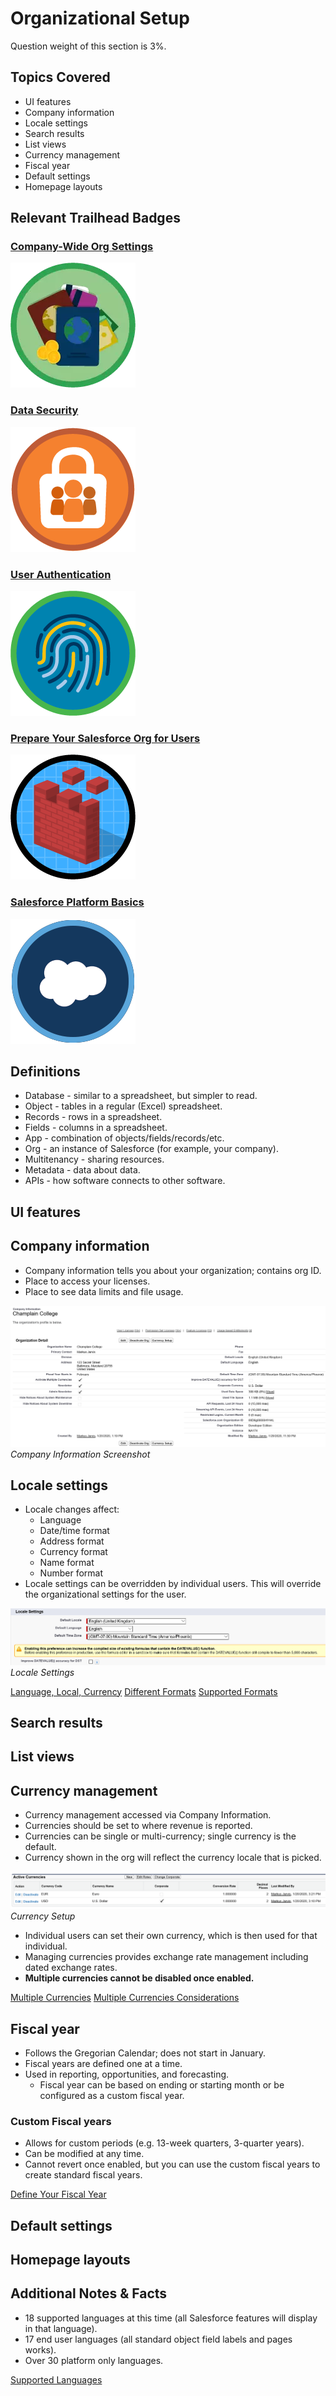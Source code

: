 # Organizational Setup

Question weight of this section is 3%.

## Topics Covered

* UI features
* Company information
* Locale settings
* Search results
* List views
* Currency management
* Fiscal year
* Default settings
* Homepage layouts

## Relevant Trailhead Badges

### [Company-Wide Org Settings](https://trailhead.salesforce.com/en/content/learn/modules/company_wide_org_settings)
![image](images/1/badge1.png)

### [Data Security](https://trailhead.salesforce.com/en/content/learn/modules/data_security)
![image](images/1/badge2.png)

### [User Authentication](https://trailhead.salesforce.com/en/content/learn/modules/identity_login?trailmix_creator_id=strailhead&trailmix_id=prepare-for-your-salesforce-administrator-credential)
![image](images/1/badge3.png)

### [Prepare Your Salesforce Org for Users](https://trailhead.salesforce.com/en/content/learn/projects/prepare-your-salesforce-org-for-users)
![image](images/1/badge4.png)

### [Salesforce Platform Basics](https://trailhead.salesforce.com/en/content/learn/modules/starting_force_com?trailmix_creator_id=strailhead&trailmix_id=prepare-for-your-salesforce-administrator-credential)
![image](images/1/badge5.png)

## Definitions
* Database - similar to a spreadsheet, but simpler to read.
* Object - tables in a regular (Excel) spreadsheet.
* Records - rows in a spreadsheet.
* Fields - columns in a spreadsheet.
* App - combination of objects/fields/records/etc.
* Org - an instance of Salesforce (for example, your company).
* Multitenancy - sharing resources.
* Metadata - data about data.
* APIs - how software connects to other software.

## UI features
## Company information

* Company information tells you about your organization; contains org ID.
* Place to access your licenses.
* Place to see data limits and file usage.

![image](images/1/companyinfo.png)
            _Company Information Screenshot_

## Locale settings

* Locale changes affect:
  * Language
  * Date/time format
  * Address format
  * Currency format
  * Name format
  * Number format
* Locale settings can be overridden by individual users. This will override the organizational settings for the user.

![image](images/1/locale.png)
            _Locale Settings_

[Language, Local, Currency](https://help.salesforce.com/articleView?id=admin_language_locale_currency.htm&type=0)
[Different Formats](https://help.salesforce.com/articleView?id=basics_understanding_values_curr_date_phone.htm&type=5)
[Supported Formats](https://help.salesforce.com/articleView?id=admin_supported_locales.htm&type=5)


## Search results
## List views
## Currency management

* Currency management accessed via Company Information.
* Currencies should be set to where revenue is reported.
* Currencies can be single or multi-currency; single currency is the default.
* Currency shown in the org will reflect the currency locale that is picked.

![image](images/1/currencysetup.png)
            _Currency Setup_

* Individual users can set their own currency, which is then used for that individual.
* Managing currencies provides exchange rate management including dated exchange rates.
* __Multiple currencies cannot be disabled once enabled.__

[Multiple Currencies](https://help.salesforce.com/articleView?id=admin_currency.htm&type=0)
[Multiple Currencies Considerations](https://help.salesforce.com/articleView?id=admin_enable_multicurrency_implications.htm&type=5)

## Fiscal year

* Follows the Gregorian Calendar; does not start in January.
* Fiscal years are defined one at a time.
* Used in reporting, opportunities, and forecasting.
  * Fiscal year can be based on ending or starting month or be configured as a custom fiscal year.

### Custom Fiscal years

* Allows for custom periods (e.g. 13-week quarters, 3-quarter years).
* Can be modified at any time.
* Cannot revert once enabled, but you can use the custom fiscal years to create standard fiscal years.

[Define Your Fiscal Year](https://help.salesforce.com/articleView?id=admin_about_cfy.htm&type=5)

## Default settings

## Homepage layouts

## Additional Notes & Facts

* 18 supported languages at this time (all Salesforce features will display in that language).
* 17 end user languages (all standard object field labels and pages works).
* Over 30 platform only languages.

[Supported Languages](https://help.salesforce.com/articleView?id=faq_getstart_what_languages_does.htm&type=5)
